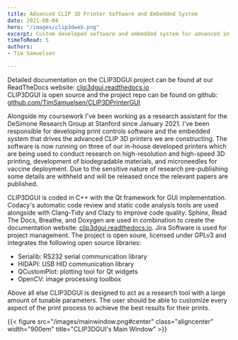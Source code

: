 ```yaml
---
title: Advanced CLIP 3D Printer Software and Embedded System
date: 2021-08-04
hero: "/images/clip3dweb.png"
excerpt: Custom developed software and embedded system for advanced in-house CLIP 3D printers at DeSimone Research Group. In use for research projects now and years to come.
timeToRead: 5
authors: 
- Tim Samuelsen

---
```

Detailed documentation on the CLIP3DGUI project can be found at our ReadTheDocs website: [clip3dgui.readthedocs.io](https://clip3dgui.readthedocs.io/)  
CLIP3DGUI is open source and the project repo can be found on github:  
[github.com/TimSamuelsen/CLIP3DPrinterGUI](https://github.com/TimSamuelsen/CLIP3DPrinterGUI)

Alongside my coursework I've been working as a research assistant for the DeSimone Research Group at Stanford since January 2021. I've been responsible for developing print controls software and the embedded system that drives the advanced CLIP 3D printers we are constructing. The software is now running on three of our in-house developed printers which are being used to conduct research on high-resolution and high-speed 3D printing, development of biodegradable materials, and microneedles for vaccine deployment. Due to the sensitive nature of research pre-publishing some details are withheld and will be released once the relevant papers are published.

CLIP3DGUI is coded in C++ with the Qt framework for GUI implementation. Codacy's automatic code review and static code analysis tools are used alongside with Clang-Tidy and Clazy to improve code quality. Sphinx, Read The Docs, Breathe, and Doxygen are used in combination to create the documentation website: [clip3dgui.readthedocs.io](https://clip3dgui.readthedocs.io/). Jira Software is used for project management. The project is open soure, licensed under GPLv3 and integrates the following open source libraries:
* Serialib: RS232 serial communication library
* HIDAPI: USB HID communication library 
* QCustomPlot: plotting tool for Qt widgets
* OpenCV: image processing toolbox

Above all else CLIP3DGUI is designed to act as a research tool with a large amount of tunable parameters. The user should be able to customize every aspect of the print process to achieve the best results for their prints. 

{{< figure src="/images/mainwindow.png#center" class="aligncenter" width="900em" title="CLIP3DGUI's Main Window" >}} 